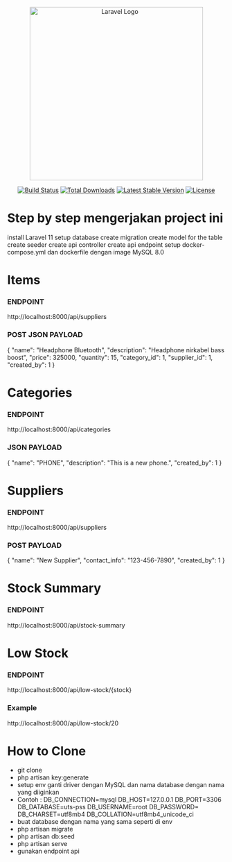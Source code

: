 <p align="center"><a href="https://laravel.com" target="_blank"><img src="https://raw.githubusercontent.com/laravel/art/master/logo-lockup/5%20SVG/2%20CMYK/1%20Full%20Color/laravel-logolockup-cmyk-red.svg" width="400" alt="Laravel Logo"></a></p>

<p align="center">
<a href="https://github.com/laravel/framework/actions"><img src="https://github.com/laravel/framework/workflows/tests/badge.svg" alt="Build Status"></a>
<a href="https://packagist.org/packages/laravel/framework"><img src="https://img.shields.io/packagist/dt/laravel/framework" alt="Total Downloads"></a>
<a href="https://packagist.org/packages/laravel/framework"><img src="https://img.shields.io/packagist/v/laravel/framework" alt="Latest Stable Version"></a>
<a href="https://packagist.org/packages/laravel/framework"><img src="https://img.shields.io/packagist/l/laravel/framework" alt="License"></a>
</p>

# Step by step mengerjakan project ini

install Laravel 11
setup database
create migration
create model for the table
create seeder
create api controller
create api endpoint
setup docker-compose.yml dan dockerfile dengan image MySQL 8.0


# Items
### ENDPOINT
http://localhost:8000/api/suppliers
### POST JSON PAYLOAD
{
  "name": "Headphone Bluetooth",
  "description": "Headphone nirkabel bass boost",
  "price": 325000,
  "quantity": 15,
  "category_id": 1,
  "supplier_id": 1,
  "created_by": 1
}


# Categories
### ENDPOINT
http://localhost:8000/api/categories
### JSON PAYLOAD
{
  "name": "PHONE",
  "description": "This is a new phone.",
  "created_by": 1
}


# Suppliers
### ENDPOINT
http://localhost:8000/api/suppliers
### POST PAYLOAD
{
  "name": "New Supplier",
  "contact_info": "123-456-7890",
  "created_by": 1
}

# Stock Summary
### ENDPOINT
http://localhost:8000/api/stock-summary


# Low Stock
### ENDPOINT
http://localhost:8000/api/low-stock/{stock}
### Example
http://localhost:8000/api/low-stock/20


# How to Clone
- git clone
- php artisan key:generate
- setup env ganti driver dengan MySQL dan nama database dengan nama yang diiginkan
- Contoh : 
DB_CONNECTION=mysql
DB_HOST=127.0.0.1
DB_PORT=3306
DB_DATABASE=uts-pss
DB_USERNAME=root
DB_PASSWORD=
DB_CHARSET=utf8mb4
DB_COLLATION=utf8mb4_unicode_ci
- buat database dengan nama yang sama seperti di env
- php artisan migrate
- php artisan db:seed
- php artisan serve
- gunakan endpoint api

